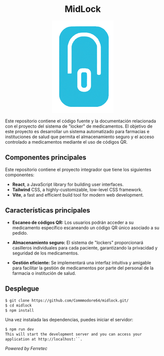 <h1 align="center">MidLock</h1>
<p align="center">
  <img src="src/assets/LogoSinFondo.png" alt="LogoSinFondo">
</p>
Este repositorio contiene el código fuente y la documentación relacionada con el proyecto del sistema de "locker" de medicamentos. El objetivo de este proyecto es desarrollar un sistema automatizado para farmacias e instituciones de salud que permita el almacenamiento seguro y el acceso controlado a medicamentos mediante el uso de códigos QR.

## Componentes principales
Este repositorio contiene el proyecto integrador que tiene los siguientes componentes:

- **React**, a JavaScript library for building user interfaces.
- **Tailwind** CSS, a highly-customizable, low-level CSS framework.
- **Vite**, a fast and efficient build tool for modern web development.

## Características principales
- **Escaneo de códigos QR:** Los usuarios podrán acceder a su medicamento específico escaneando un código QR único asociado a su pedido.

- **Almacenamiento seguro:** El sistema de "lockers" proporcionará casilleros individuales para cada paciente, garantizando la privacidad y seguridad de los medicamentos.

- **Gestión eficiente:** Se implementará una interfaz intuitiva y amigable para facilitar la gestión de medicamentos por parte del personal de la farmacia o institución de salud.

## Desplegue
```shell
$ git clone https://github.com/Commmodore64/midlock.git/
$ cd midlock
$ npm install
```
Una vez instalada las dependencias, puedes iniciar el servidor:
```shell
$ npm run dev
This will start the development server and you can access your application at http://localhost:``.
```
_Powered by Ferretec_
